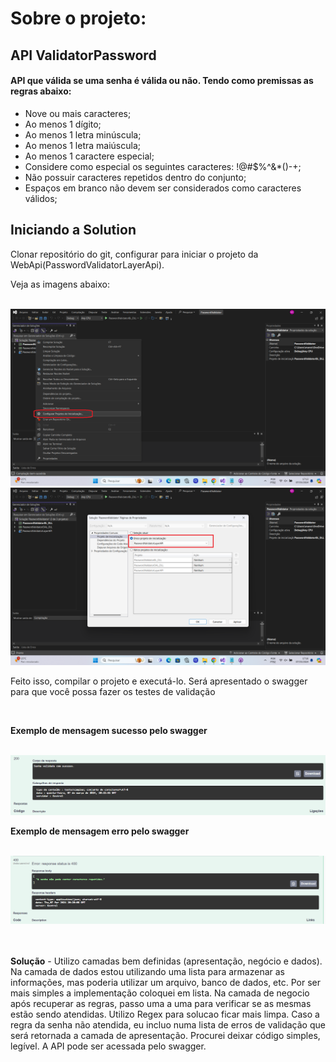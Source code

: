 <h1>Sobre o projeto:</h1>
<h2>API ValidatorPassword</h2>
<h4>API que válida se uma senha é válida ou não. Tendo como premissas as regras abaixo:</h4>
<ul>  
<li>Nove ou mais caracteres;</li>
<li>Ao menos 1 dígito;</li>
<li>Ao menos 1 letra minúscula;</li>
<li>Ao menos 1 letra maiúscula;</li>
<li>Ao menos 1 caractere especial;</li>
<li>Considere como especial os seguintes caracteres: !@#$%^&*()-+;</li>
<li>Não possuir caracteres repetidos dentro do conjunto;</li>
<li>Espaços em branco não devem ser considerados como caracteres válidos;</li>
</ul>
<h2>Iniciando a Solution</h2>
<p>Clonar repositório do git, configurar para iniciar o projeto da WebApi(PasswordValidatorLayerApi).<p>
<p>Veja as imagens abaixo:<p>
<br>
<img src="https://github.com/marcelocaselli/Frattina/blob/main/img/config_inicalizacao_solution.png">
<br>
<img src="https://github.com/marcelocaselli/Frattina/blob/main/img/config_inicializaosolution2.png">
<br>
<p>Feito isso, compilar o projeto e executá-lo. Será apresentado o swagger para que você possa fazer os testes de validação</p>
<br>
<p><b>Exemplo de mensagem sucesso pelo swagger</b></p>
<br>
<img src="https://github.com/marcelocaselli/Frattina/blob/main/img/swagger200.png">
<br>
<p><b>Exemplo de mensagem erro pelo swagger</b></p>
<br>
<img src="https://github.com/marcelocaselli/Frattina/blob/main/img/swagger400.png">

<br>
<br>
<br>


<p><b>Solução</b> - Utilizo camadas bem definidas (apresentação, negócio e dados). Na camada de dados estou utilizando uma lista para armazenar as informações, mas poderia utilizar um arquivo, banco de dados, etc. Por ser mais simples a implementação coloquei em lista. Na camada de negocio após recuperar as regras, passo uma a uma para verificar se as mesmas estão sendo atendidas. Utilizo Regex para solucao ficar mais limpa. Caso a regra da senha não atendida, eu incluo numa lista de erros de validação que será retornada a camada de apresentação. Procurei deixar código simples, legível. A API pode ser acessada pelo swagger.</p>
<br>
<p>
